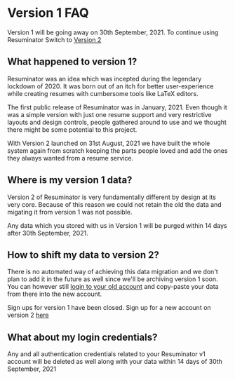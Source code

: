 # Version 1 FAQ

Version 1 will be going away on 30th September, 2021. To continue using Resuminator Switch to [Version 2](https://www.resuminator.in/signup)

## What happened to version 1?

Resuminator was an idea which was incepted during the legendary lockdown of 2020.
It was born out of an itch for better user-experience while creating resumes with cumbersome tools like LaTeX editors.

The first public release of Resuminator was in January, 2021. Even though it was a simple version with just one resume
support and very restrictive layouts and design controls, people gathered around to use and
we thought there might be some potential to this project.

With Version 2 launched on 31st August, 2021 we have built the whole system again from scratch keeping the parts people
loved and add the ones they always wanted from a resume service.

## Where is my version 1 data?

Version 2 of Resuminator is very fundamentally different by design at its very core. Because of this reason we could not
retain the old the data and migating it from version 1 was not possible.

Any data which you stored with us in Version 1 will be purged within 14 days after 30th September, 2021.

## How to shift my data to version 2?

There is no automated way of achieving this data migration and we don't plan to add it in the future as well since
we'll be archiving version 1 soon. You can however still [login to your old account](https://app.resuminator.in) and
copy-paste your data from there into the new account.

Sign ups for version 1 have been closed. Sign up for a new account on version 2 [here](https://www.resuminator.in/signup)

## What about my login credentials?

Any and all authentication credentials related to your Resuminator v1 account will be deleted as well along with your
data within 14 days of 30th September, 2021
